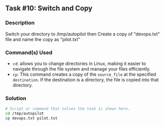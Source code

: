 ## Task #10: Switch and Copy

### Description
Switch your directory to /tmp/autopilot then Create a copy of "devops.txt" file and name the copy as "pilot.txt"

### Command(s) Used
- `cd`: allows you to change directories in Linux, making it easier to navigate through the file system and manage your files efficiently. 
- `cp`: This command creates a copy of the `source_file` at the specified `destination`. If the destination is a directory, the file is copied into that directory.

### Solution
```bash
# Script or command that solves the task is shown here.
cd /tmp/autopilot
cp devops.txt pilot.txt
```
